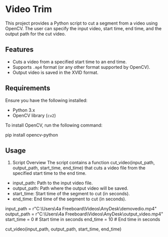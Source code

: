 # Video Trim

This project provides a Python script to cut a segment from a video using OpenCV. The user can specify the input video, start time, end time, and the output path for the cut video.

## Features

- Cuts a video from a specified start time to an end time.
- Supports `.mp4` format (or any other format supported by OpenCV).
- Output video is saved in the XVID format.

## Requirements

Ensure you have the following installed:

- Python 3.x
- OpenCV library (`cv2`)

To install OpenCV, run the following command:

  pip install opencv-python


## Usage
1. Script Overview
The script contains a function cut_video(input_path, output_path, start_time, end_time) that cuts a video file from the specified start time to the end time.

- input_path: Path to the input video file.
- output_path: Path where the output video will be saved.
- start_time: Start time of the segment to cut (in seconds).
- end_time: End time of the segment to cut (in seconds).

input_path = r"C:\Users\4a Freeboard\Videos\AnyDesk\demovedio.mp4"
output_path = r"C:\Users\4a Freeboard\Videos\AnyDesk\output_video.mp4"
start_time = 0   # Start time in seconds
end_time = 10    # End time in seconds


cut_video(input_path, output_path, start_time, end_time)

